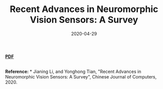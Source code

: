 ﻿---
title: "Recent Advances in Neuromorphic Vision Sensors: A Survey"
collection: publications
permalink: /publication/2020-04-29-neuromorphic-vision-survey
excerpt: 
date: 2020-04-29
venue: Chinese Journal of Computers（计算机学报）
paperurl:
citation:
---
<a href="https://jianing-li.github.io/files/2020_cjc_neuromrophic_vision.pdf" target="_blank"><b>PDF</b></a>&emsp;

<br />
<b>Reference:</b>
* Jianing Li, and Yonghong Tian, "Recent Advances in Neuromorphic Vision Sensors: A Survey", Chinese Journal of Computers, 2020.